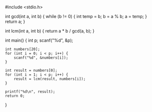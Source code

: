 #include <stdio.h>

int gcd(int a, int b) {
    while (b != 0) {
        int temp = b;
        b = a % b;
        a = temp;
    }
    return a;
}

int lcm(int a, int b) {
    return a * b / gcd(a, b);
}

int main() {
    int p;
    scanf("%d", &p);

    int numbers[20]; 
    for (int i = 0; i < p; i++) {
        scanf("%d", &numbers[i]);
    }

    int result = numbers[0];
    for (int i = 1; i < p; i++) {
        result = lcm(result, numbers[i]);
    }

    printf("%d\n", result);
    return 0;
}
